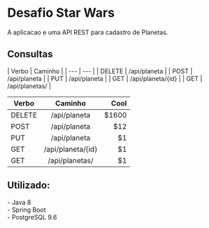 
<h1>Desafio Star Wars</h1>
A aplicacao e uma API REST para cadastro de Planetas.</h4><br>

<h2>Consultas</h2>
| Verbo | Caminho |
| --- | --- |
| DELETE | /api/planeta |
| POST | /api/planeta |
| PUT | /api/planeta |
| GET | /api/planeta/{id} |
| GET | /api/planetas/ |

| Verbo        | Caminho           | Cool  |
| ------------- |:-------------:| -----:|
| DELETE      | /api/planeta | $1600 |
| POST      | /api/planeta      |   $12 |
| PUT | /api/planeta      |    $1 
| GET | /api/planeta/{id}      |    $1 
| GET | /api/planetas/      |    $1 

<h2>Utilizado:</h2>
- Java 8<br>
- Spring Boot<br> 
- PostgreSQL 9.6<br>
